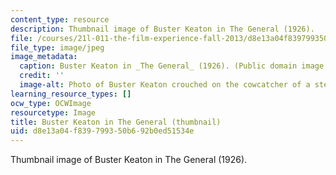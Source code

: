 ```yaml
---
content_type: resource
description: Thumbnail image of Buster Keaton in The General (1926).
file: /courses/21l-011-the-film-experience-fall-2013/d8e13a04f839799350b692b0ed51534e_21l-011f13-th.jpg
file_type: image/jpeg
image_metadata:
  caption: Buster Keaton in _The General_ (1926). (Public domain image.)
  credit: ''
  image-alt: Photo of Buster Keaton crouched on the cowcatcher of a steam locomotive.
learning_resource_types: []
ocw_type: OCWImage
resourcetype: Image
title: Buster Keaton in The General (thumbnail)
uid: d8e13a04-f839-7993-50b6-92b0ed51534e
---
```

Thumbnail image of Buster Keaton in The General (1926).

